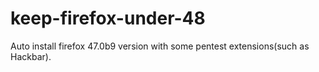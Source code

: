 # keep-firefox-under-48
Auto install firefox 47.0b9 version with some pentest extensions(such as Hackbar).
